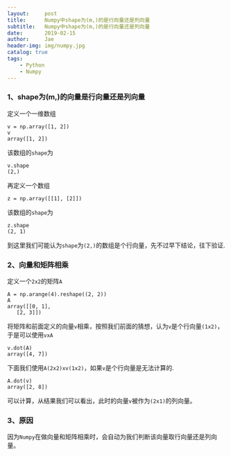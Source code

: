 ```yaml
---
layout:     post
title:      Numpy中shape为(m,)的是行向量还是列向量
subtitle:   Numpy中shape为(m,)的是行向量还是列向量
date:       2019-02-15
author:     Jae
header-img: img/numpy.jpg
catalog: true
tags:
    - Python
    - Numpy
---
```

### 1、shape为(m,)的向量是行向量还是列向量

定义一个一维数组

    v = np.array([1, 2])
    v
    array([1, 2])

该数组的```shape```为

    v.shape
    (2,)

再定义一个数组

    z = np.array([[1], [2]])

该数组的```shape```为

    z.shape
    (2, 1)
到这里我们可能认为```shape```为```(2,)```的数组是个行向量，先不过早下结论，往下验证.
### 2、向量和矩阵相乘

定义一个```2x2```的矩阵```A```

    A = np.arange(4).reshape((2, 2))
    A
    array([[0, 1],
       [2, 3]])

将矩阵和前面定义的向量```v```相乘，按照我们前面的猜想，认为```v```是个行向量```(1x2)```，于是可以使用```vxA```

    v.dot(A)
    array([4, 7])

下面我们使用```A(2x2)xv(1x2)```，如果```v```是个行向量是无法计算的.

    A.dot(v)
    array([2, 8])
可以计算，从结果我们可以看出，此时的向量```v```被作为```(2x1)```的列向量。

### 3、原因

因为```Numpy```在做向量和矩阵相乘时，会自动为我们判断该向量取行向量还是列向量。
